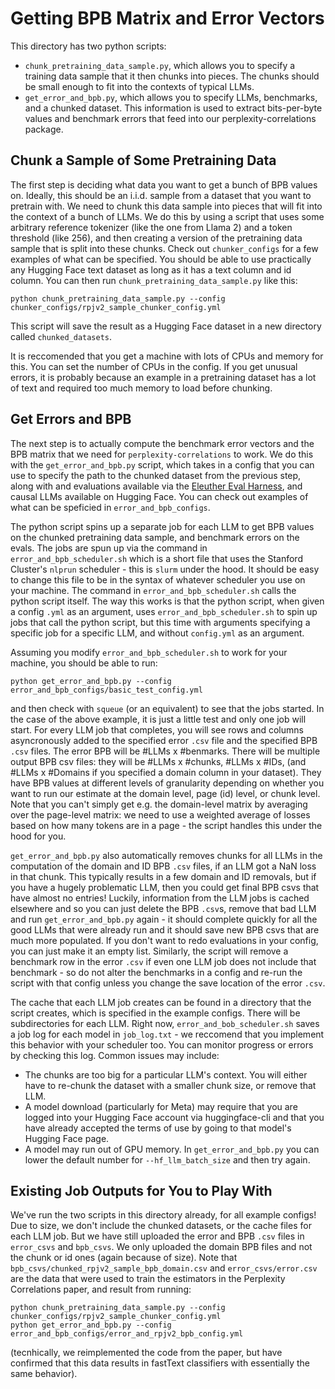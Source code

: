 # Getting BPB Matrix and Error Vectors

This directory has two python scripts:

* `chunk_pretraining_data_sample.py`, which allows you to specify a training data sample that it then chunks into pieces. The chunks should be small enough to fit into the contexts of typical LLMs.
* `get_error_and_bpb.py`, which allows you to specify LLMs, benchmarks, and a chunked dataset. This information is used to extract bits-per-byte values and benchmark errors that feed into our perplexity-correlations package.

## Chunk a Sample of Some Pretraining Data

The first step is deciding what data you want to get a bunch of BPB
values on. Ideally, this should be an i.i.d. sample from a dataset that you want to pretrain with.
We need to chunk this data sample into pieces that will fit into the context of
a bunch of LLMs. We do this by using a script that uses some arbitrary reference tokenizer
(like the one from Llama 2) and a token threshold (like 256), and then creating a version
of the pretraining data sample that is split into these chunks. Check out `chunker_configs`
for a few examples of what can be specified. You should be able to use practically any Hugging Face text
dataset as long as it has a text column and id column. You can then run `chunk_pretraining_data_sample.py`
like this:

`python chunk_pretraining_data_sample.py --config chunker_configs/rpjv2_sample_chunker_config.yml`

This script will save the result as a Hugging Face dataset in a new directory called `chunked_datasets`.

It is reccomended that you get a machine with lots of CPUs and memory for this. You can set the
number of CPUs in the config. If you get unusual errors, it is probably because an example in a
pretraining dataset has a lot of text and required too much memory to load before chunking.

## Get Errors and BPB

The next step is to actually compute the benchmark error vectors and the BPB matrix that we
need for `perplexity-correlations` to work. We do this with the `get_error_and_bpb.py` script, which
takes in a config that you can use to specify the path to the chunked dataset
from the previous step, along with and evaluations available via the
[Eleuther Eval Harness](https://github.com/EleutherAI/lm-evaluation-harness), and causal LLMs
available on Hugging Face. You can check out examples of what can be speficied in
`error_and_bpb_configs`.

The python script spins up a separate job for each LLM to get BPB values on the
chunked pretraining data sample, and benchmark errors on the evals. The jobs are spun up via the
command in `error_and_bpb_scheduler.sh` which is a short file that uses the Stanford Cluster's `nlprun`
scheduler - this is `slurm` under the hood. It should be easy to change
this file to be in the syntax of whatever scheduler you use on your machine. The 
command in `error_and_bpb_scheduler.sh` calls the python script itself. The way this works
is that the python script, when given a config `.yml` as an argument, uses
`error_and_bpb_scheduler.sh` to spin up jobs that call the python script, but this time
with arguments specifying a specific job for a specific LLM, and without `config.yml`
as an argument.

Assuming you modify `error_and_bpb_scheduler.sh` to work for your machine, you should be
able to run:

```
python get_error_and_bpb.py --config error_and_bpb_configs/basic_test_config.yml
```

and then check with `squeue` (or an equivalent) to see that the jobs started.
In the case of the above example, it is just a little test and only one job will start.
For every LLM job that completes, you will see rows and columns
asyncronously added to the specified error `.csv` file and the specified BPB `.csv` files.
The error BPB will be #LLMs x #benmarks. There will be multiple output BPB csv files: they will
be #LLMs x #chunks, #LLMs x #IDs, (and #LLMs x #Domains if you specified a domain column
in your dataset). They have BPB values at different levels of granularity depending on whether you
want to run our estimate at the domain level, page (id) level, or chunk level. Note that you can't
simply get e.g. the domain-level matrix by averaging over the page-level matrix: we need to use a
weighted average of losses based on how many tokens are in a page - the script handles this
under the hood for you.

`get_error_and_bpb.py` also automatically removes chunks for all LLMs in the computation of the domain and
ID BPB `.csv` files, if an LLM got a NaN loss in that chunk. This typically results in a few domain and ID
removals, but if you have a hugely problematic LLM, then you could get final BPB csvs that have almost no
entries! Luckily, information from the LLM jobs is cached elsewhere and so you can just delete the BPB
`.csv`s, remove that bad LLM and run `get_error_and_bpb.py` again - it should complete quickly for all the
good LLMs that were already run and it should save new BPB csvs that are much more populated. If you don't
want to redo evaluations in your config, you can just make it an empty list. Similarly, the script will remove a benchmark row in the error `.csv` if even one LLM job does not include that benchmark - so do
not alter the benchmarks in a config and re-run the script with that config unless you change the save location of the error `.csv`.

The cache that each LLM job creates can be found in a directory that the script creates, which is specified
in the example configs. There will be subdirectories for each LLM. Right now, `error_and_bob_scheduler.sh`
saves a job log for each model in `job_log.txt` - we reccomend that you implement this behavior with your
scheduler too. You can monitor progress or errors by checking this log. Common issues may include:
* The chunks are too big for a particular LLM's context. You will either have to re-chunk the dataset with a smaller chunk size, or remove that LLM.
* A model download (particularly for Meta) may require that you are logged into your Hugging Face account via huggingface-cli and that you have already accepted the terms of use by going to that model's Hugging Face page.
* A model may run out of GPU memory. In `get_error_and_bpb.py` you can lower the default number for `--hf_llm_batch_size` and then try again.

## Existing Job Outputs for You to Play With

We've run the two scripts in this directory already, for all example configs!
Due to size, we don't include the chunked datasets, or the cache files for each LLM job.
But we have still uploaded the error and BPB `.csv` files in `error_csvs` and `bpb_csvs`.
We only uploaded the domain BPB files and not the chunk or id ones (again because of size).
Note that `bpb_csvs/chunked_rpjv2_sample_bpb_domain.csv` and `error_csvs/error.csv` are the data
that were used to train the estimators in the Perplexity Correlations paper, and result from running:

```
python chunk_pretraining_data_sample.py --config chunker_configs/rpjv2_sample_chunker_config.yml
python get_error_and_bpb.py --config error_and_bpb_configs/error_and_rpjv2_bpb_config.yml
```

(tecnhically, we reimplemented the code from the paper, but have confirmed that this data results in
fastText classifiers with essentially the same behavior).
